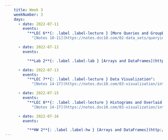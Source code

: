 ```yaml
---
    title: Week 3
    weekNumber: 3
    days:
      - date: 2022-07-11
        events:
          "**LEC 6**{: .label .label-lecture } [More Queries and GroupBy](http://datahub.ucsd.edu/user-redirect/git-sync?repo=https://github.com/dsc-courses/dsc10-2022-su&subPath=lectures/lec06/lec06.ipynb)":
            "[Notes 10-11](https://notes.dsc10.com/02-data_sets/querying.html)"

      - date: 2022-07-12
        events:

          "**Lab 2**{: .label .label-lab } [Arrays and DataFrames](http://datahub.ucsd.edu/user-redirect/git-sync?repo=https://github.com/dsc-courses/dsc10-2022-su&subPath=labs/lab2/lab2.ipynb) ":

      - date: 2022-07-13
        events:
          "**LEC 7**{: .label .label-lecture } Data Visualization":
            "[Notes 14-17](https://notes.dsc10.com/03-visualization/intro.html)"

      - date: 2022-07-15
        events:
          "**LEC 8**{: .label .label-lecture } Histograms and Overlaid Plots":
            "[Notes 14-17](https://notes.dsc10.com/03-visualization/intro.html)"

      - date: 2022-07-16
        events:

          "**HW 2**{: .label .label-hw } [Arrays and DataFrames](http://datahub.ucsd.edu/user-redirect/git-sync?repo=https://github.com/dsc-courses/dsc10-2022-su&subPath=homeworks/hw2/hw2.ipynb) ":
---
```

